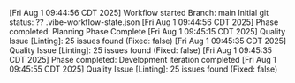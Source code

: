 [Fri Aug 1 09:44:56 CDT 2025] Workflow started
Branch: main
Initial git status:
?? .vibe-workflow-state.json
[Fri Aug 1 09:44:56 CDT 2025] Phase completed: Planning Phase Complete
[Fri Aug 1 09:45:15 CDT 2025] Quality Issue [Linting]: 25 issues found (Fixed: false)
[Fri Aug 1 09:45:35 CDT 2025] Quality Issue [Linting]: 25 issues found (Fixed: false)
[Fri Aug 1 09:45:35 CDT 2025] Phase completed: Development iteration completed
[Fri Aug 1 09:45:55 CDT 2025] Quality Issue [Linting]: 25 issues found (Fixed: false)

